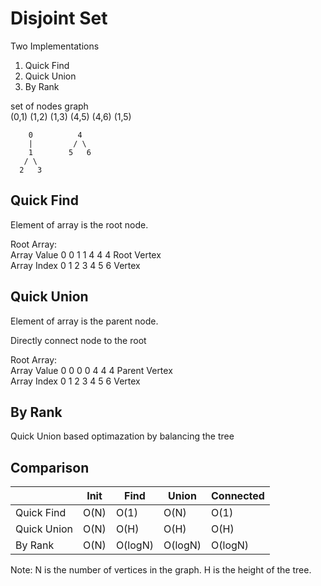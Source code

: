 # Disjoint Set

Two Implementations
1. Quick Find
2. Quick Union
3. By Rank 

set of nodes graph  
(0,1) (1,2) (1,3)
(4,5) (4,6) (1,5)

```
    0          4
    |         / \
    1        5   6
   / \
  2   3
```


## Quick Find
Element of array is the root node.

Root Array:    
Array Value 0  0  1  1  4  4  4    Root Vertex  
Array Index 0  1  2  3  4  5  6    Vertex

## Quick Union
Element of array is the parent node.

Directly connect node to the root

Root Array:  
Array Value 0  0  0  0  4  4  4    Parent Vertex  
Array Index 0  1  2  3  4  5  6    Vertex

## By Rank
Quick Union based optimazation by balancing the tree

## Comparison

| |Init|Find|Union|Connected
|---|---|---|---|---|
|Quick Find| O(N) | O(1)| O(N) | O(1) |
|Quick Union| O(N) | O(H)| O(H) | O(H) | 
|By Rank| O(N) | O(logN)| O(logN) | O(logN) |

Note: N is the number of vertices in the graph. H is the height of the tree.
